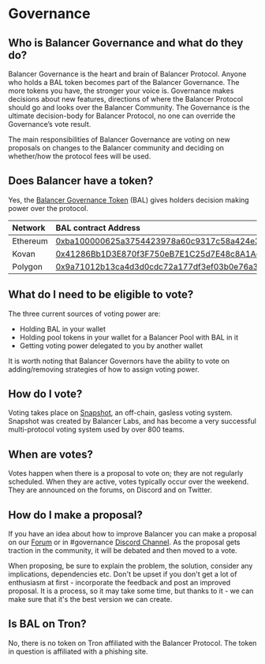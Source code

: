 # Governance

## Who is Balancer Governance and what do they do?

Balancer Governance is the heart and brain of Balancer Protocol. Anyone who holds a BAL token becomes part of the Balancer Governance. The more tokens you have, the stronger your voice is. Governance makes decisions about new features, directions of where the Balancer Protocol should go and looks over the Balancer Community. The Governance is the ultimate decision-body for Balancer Protocol, no one can override the Governance’s vote result. 

The main responsibilities of Balancer Governance are voting on new proposals on changes to the Balancer community and deciding on whether/how the protocol fees will be used.

## Does Balancer have a token?

Yes, the [Balancer Governance Token](../../core-concepts/governance/bal-token.md) \(BAL\) gives holders decision making power over the protocol. 

| Network | BAL contract Address |
| :--- | :--- |
| Ethereum | [0xba100000625a3754423978a60c9317c58a424e3d](https://etherscan.io/address/0xba100000625a3754423978a60c9317c58a424e3d) |
| Kovan | [0x41286Bb1D3E870f3F750eB7E1C25d7E48c8A1Ac7](https://kovan.etherscan.io/address/0x41286Bb1D3E870f3F750eB7E1C25d7E48c8A1Ac7) |
| Polygon | [0x9a71012b13ca4d3d0cdc72a177df3ef03b0e76a3](https://polygonscan.com/address/0x9a71012b13ca4d3d0cdc72a177df3ef03b0e76a3) |

## What do I need to be eligible to vote?

The three current sources of voting power are:

* Holding BAL in your wallet
* Holding pool tokens in your wallet for a Balancer Pool with BAL in it
* Getting voting power delegated to you by another wallet

It is worth noting that Balancer Governors have the ability to vote on adding/removing strategies of how to assign voting power.

## How do I vote?

Voting takes place on [Snapshot](https://snapshot.org/#/balancer), an off-chain, gasless voting system. Snapshot was created by Balancer Labs, and has become a very successful multi-protocol voting system used by over 800 teams.

## When are votes?

Votes happen when there is a proposal to vote on; they are not regularly scheduled. When they are active, votes typically occur over the weekend. They are announced on the forums, on Discord and on Twitter.

## How do I make a proposal?

If you have an idea about how to improve Balancer you can make a proposal on our [Forum](https://forum.balancer.finance/) or in \#governance [Discord Channel](https://discord.gg/fuxpBzvad9). As the proposal gets traction in the community, it will be debated and then moved to a vote. 

When proposing, be sure to explain the problem, the solution, consider any implications, dependencies etc. Don't be upset if you don't get a lot of enthusiasm at first - incorporate the feedback and post an improved proposal. It is a process, so it may take some time, but thanks to it - we can make sure that it's the best version we can create. 

## Is BAL on Tron?

No, there is no token on Tron affiliated with the Balancer Protocol. The token in question is affiliated with a phishing site. 

